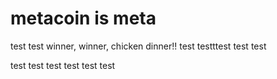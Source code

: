 # metacoin is meta

test
test
winner, winner, chicken dinner!!
test
testttest
test
test

test
test
test
test
test
test
